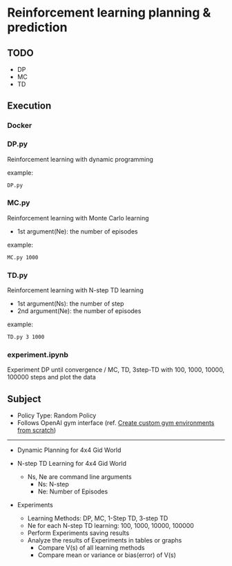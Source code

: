 # Reinforcement learning planning & prediction

## TODO
- DP 
- MC
- TD

## Execution
### Docker

### DP\.py
Reinforcement learning with dynamic programming

example:
```bash
DP.py
```

### MC\.py
Reinforcement learning with Monte Carlo learning

- 1st argument(Ne): the number of episodes

example:
```bash
MC.py 1000
```

### TD\.py
Reinforcement learning with N-step TD learning

- 1st argument(Ns): the number of step
- 2nd argument(Ne): the number of episodes

example:
```bash
TD.py 3 1000
```

### experiment\.ipynb
Experiment DP until convergence / MC, TD, 3step-TD with 100, 1000, 10000, 100000 steps and plot the data


## Subject
- Policy Type: Random Policy
- Follows OpenAI gym interface (ref. [Create custom gym environments from scratch](https://towardsdatascience.com/creating-a-custom-openai-gym-environment-for-stock-trading-be532be3910e))

---

- Dynamic Planning for 4x4 Gid World
- N-step TD Learning for 4x4 Gid World
    - Ns, Ne are command line arguments
        - Ns: N-step
        - Ne: Number of Episodes
    
- Experiments
    - Learning Methods: DP, MC, 1-Step TD, 3-step TD
    - Ne for each N-step TD learning: 100, 1000, 10000, 100000
    -  Perform Experiments saving results
    -  Analyze the results of Experiments in tables or graphs
        - Compare V(s) of all learning methods
        - Compare mean or variance or bias(error) of V(s)